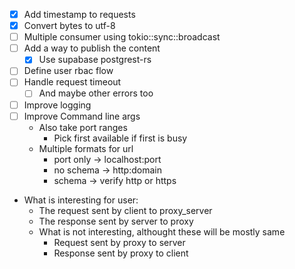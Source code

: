 - [x] Add timestamp to requests
- [x] Convert bytes to utf-8
- [ ] Multiple consumer using tokio::sync::broadcast
- [ ] Add a way to publish the content
    - [x] Use supabase postgrest-rs
- [ ] Define user rbac flow
- [ ] Handle request timeout
    - [ ] And maybe other errors too
- [ ] Improve logging
- [ ] Improve Command line args
    - Also take port ranges
        - Pick first available if first is busy
    - Multiple formats for url
        - port only -> localhost:port
        - no schema -> http:domain
        - schema -> verify http or https


- What is interesting for user:
    - The request sent by client to proxy_server
    - The response sent by server to proxy
    - What is not interesting, althought these will be mostly same
        - Request sent by proxy to server
        - Response sent by proxy to client